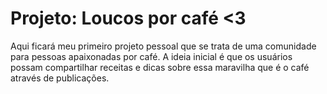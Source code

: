 # Projeto: Loucos por café <3
Aqui ficará meu primeiro projeto pessoal que se trata de uma comunidade para pessoas apaixonadas por café. A ideia inicial é que os usuários possam compartilhar receitas e dicas sobre essa maravilha que é o café através de publicações. 
